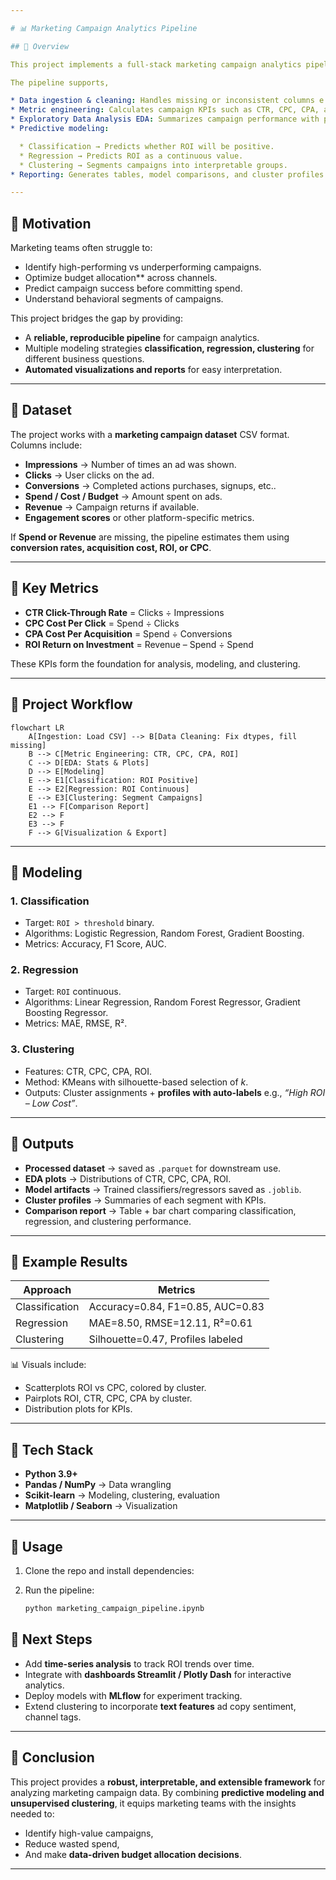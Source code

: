 ```yaml
---

# 📊 Marketing Campaign Analytics Pipeline

## 🔹 Overview

This project implements a full-stack marketing campaign analytics pipeline in Python. The goal is to transform raw campaign datasets impressions, clicks, conversions, costs, engagement metrics into **actionable insights** that drive marketing decisions.

The pipeline supports,

* Data ingestion & cleaning: Handles missing or inconsistent columns e.g., Spend, Revenue.
* Metric engineering: Calculates campaign KPIs such as CTR, CPC, CPA, and ROI.
* Exploratory Data Analysis EDA: Summarizes campaign performance with plots and statistics.
* Predictive modeling:

  * Classification → Predicts whether ROI will be positive.
  * Regression → Predicts ROI as a continuous value.
  * Clustering → Segments campaigns into interpretable groups.
* Reporting: Generates tables, model comparisons, and cluster profiles with labels like *“High ROI – Low Cost”*.

---
```


## 🔹 Motivation

Marketing teams often struggle to:

* Identify high-performing vs underperforming campaigns.
* Optimize budget allocation** across channels.
* Predict campaign success before committing spend.
* Understand behavioral segments of campaigns.

This project bridges the gap by providing:

* A **reliable, reproducible pipeline** for campaign analytics.
* Multiple modeling strategies **classification, regression, clustering** for different business questions.
* **Automated visualizations and reports** for easy interpretation.

---

## 🔹 Dataset

The project works with a **marketing campaign dataset** CSV format. Columns include:

* **Impressions** → Number of times an ad was shown.
* **Clicks** → User clicks on the ad.
* **Conversions** → Completed actions purchases, signups, etc..
* **Spend / Cost / Budget** → Amount spent on ads.
* **Revenue** → Campaign returns if available.
* **Engagement scores** or other platform-specific metrics.

If **Spend or Revenue** are missing, the pipeline estimates them using **conversion rates, acquisition cost, ROI, or CPC**.

---

## 🔹 Key Metrics

* **CTR Click-Through Rate** = Clicks ÷ Impressions
* **CPC Cost Per Click** = Spend ÷ Clicks
* **CPA Cost Per Acquisition** = Spend ÷ Conversions
* **ROI Return on Investment** = Revenue – Spend ÷ Spend

These KPIs form the foundation for analysis, modeling, and clustering.

---

## 🔹 Project Workflow

```mermaid
flowchart LR
    A[Ingestion: Load CSV] --> B[Data Cleaning: Fix dtypes, fill missing]
    B --> C[Metric Engineering: CTR, CPC, CPA, ROI]
    C --> D[EDA: Stats & Plots]
    D --> E[Modeling]
    E --> E1[Classification: ROI Positive]
    E --> E2[Regression: ROI Continuous]
    E --> E3[Clustering: Segment Campaigns]
    E1 --> F[Comparison Report]
    E2 --> F
    E3 --> F
    F --> G[Visualization & Export]
```

---

## 🔹 Modeling

### 1. **Classification**

* Target: `ROI > threshold` binary.
* Algorithms: Logistic Regression, Random Forest, Gradient Boosting.
* Metrics: Accuracy, F1 Score, AUC.

### 2. **Regression**

* Target: `ROI` continuous.
* Algorithms: Linear Regression, Random Forest Regressor, Gradient Boosting Regressor.
* Metrics: MAE, RMSE, R².

### 3. **Clustering**

* Features: CTR, CPC, CPA, ROI.
* Method: KMeans with silhouette-based selection of *k*.
* Outputs: Cluster assignments + **profiles with auto-labels** e.g., *“High ROI – Low Cost”*.

---

## 🔹 Outputs

* **Processed dataset** → saved as `.parquet` for downstream use.
* **EDA plots** → Distributions of CTR, CPC, CPA, ROI.
* **Model artifacts** → Trained classifiers/regressors saved as `.joblib`.
* **Cluster profiles** → Summaries of each segment with KPIs.
* **Comparison report** → Table + bar chart comparing classification, regression, and clustering performance.

---

## 🔹 Example Results

| Approach            | Metrics                           |
| ------------------- | --------------------------------- |
| Classification | Accuracy=0.84, F1=0.85, AUC=0.83  |
| Regression    | MAE=8.50, RMSE=12.11, R²=0.61     |
| Clustering    | Silhouette=0.47, Profiles labeled |

📊 Visuals include:

* Scatterplots ROI vs CPC, colored by cluster.
* Pairplots ROI, CTR, CPC, CPA by cluster.
* Distribution plots for KPIs.

---

## 🔹 Tech Stack

* **Python 3.9+**
* **Pandas / NumPy** → Data wrangling
* **Scikit-learn** → Modeling, clustering, evaluation
* **Matplotlib / Seaborn** → Visualization

---

## 🔹 Usage

1. Clone the repo and install dependencies:

2. Run the pipeline:

   ```bash
   python marketing_campaign_pipeline.ipynb
   ```

## 🔹 Next Steps

* Add **time-series analysis** to track ROI trends over time.
* Integrate with **dashboards Streamlit / Plotly Dash** for interactive analytics.
* Deploy models with **MLflow** for experiment tracking.
* Extend clustering to incorporate **text features** ad copy sentiment, channel tags.

---

## 🔹 Conclusion

This project provides a **robust, interpretable, and extensible framework** for analyzing marketing campaign data. By combining **predictive modeling and unsupervised clustering**, it equips marketing teams with the insights needed to:

* Identify high-value campaigns,
* Reduce wasted spend,
* And make **data-driven budget allocation decisions**.

---

